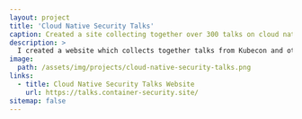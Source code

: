 ```yaml
---
layout: project
title: 'Cloud Native Security Talks'
caption: Created a site collecting together over 300 talks on cloud native security.
description: >
  I created a website which collects together talks from Kubecon and other cloud native conferences on the topic of security.
image: 
  path: /assets/img/projects/cloud-native-security-talks.png
links:
  - title: Cloud Native Security Talks Website
    url: https://talks.container-security.site/
sitemap: false
---
```


